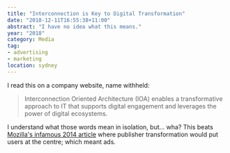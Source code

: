 ```yaml
---
title: "Interconnection is Key to Digital Transformation"
date: "2018-12-11T16:55:38+11:00"
abstract: "I have no idea what this means."
year: "2018"
category: Media
tag:
- advertising
- marketing 
location: sydney
---
```

I read this on a company website, name withheld:

> Interconnection Oriented Architecture (IOA) enables a transformative approach to IT that supports digital engagement and leverages the power of digital ecosystems.

I understand what those words mean in isolation, but... wha? This beats [Mozilla's infamous 2014 article] where publisher transformation would put users at the centre; which meant ads.

[Mozilla's infamous 2014 article]: https://blog.mozilla.org/advancingcontent/2014/02/11/publisher-transformation-with-users-at-the-center/

